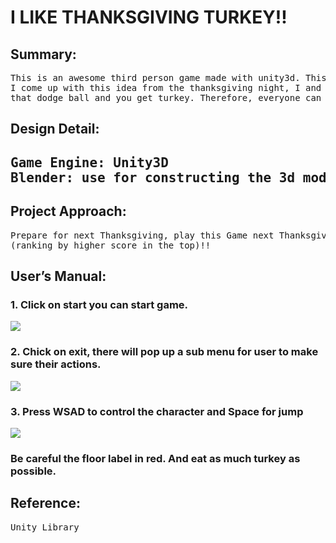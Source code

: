 <h1><Game> I LIKE THANKSGIVING TURKEY!!</h1> 
<h2>Summary:</h2>
<pre>
This is an awesome third person game made with unity3d. This is just for fun purpose, at least it gave me a lot of fun. 
I come up with this idea from the thanksgiving night, I and my friends play a game call “dodge ball and eat turkey” which literally mean
that dodge ball and you get turkey. Therefore, everyone can be the user of this game, it is fun.</pre>
<h2>Design Detail:<h2>
<pre>
Game Engine: Unity3D
Blender: use for constructing the 3d model in game.
</pre>
<h2>Project Approach:</h2>
<pre>
Prepare for next Thanksgiving, play this Game next Thanksgiving to decide who can first choose which part to eat
(ranking by higher score in the top)!!
</pre>
<h2>User’s Manual:</h2>
<h3>1.	Click on start you can start game.</h3>
<img src = https://github.com/xuanyudo/UnityGame/blob/master/ThanksGiving%20Game/cap1.png></img>
<h3>2.	Chick on exit, there will pop up a sub menu for user to make sure their actions.</h3>
<img src = https://github.com/xuanyudo/UnityGame/blob/master/ThanksGiving%20Game/cap2.png></img>
<h3>3.	Press WSAD to control the character and Space for jump</h3>
<img src = https://github.com/xuanyudo/UnityGame/blob/master/ThanksGiving%20Game/cap3.png></img>
<h3>Be careful the floor label in red. And eat as much turkey as possible.</h3>

<h2>Reference:</h2>
<pre>Unity Library</pre>
